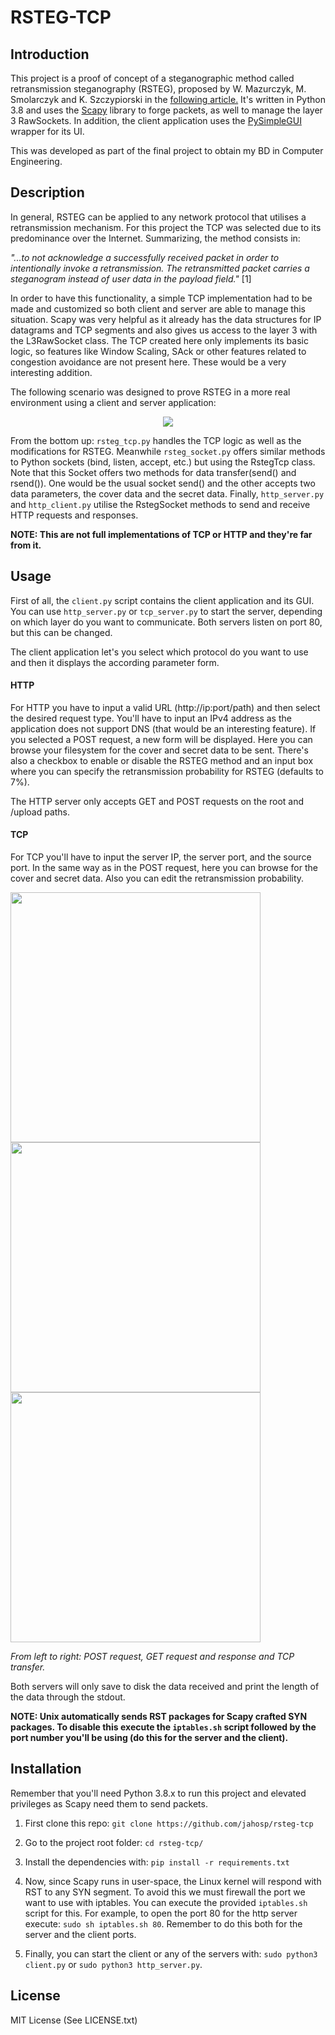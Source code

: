 # RSTEG-TCP

## Introduction
This project is a proof of concept of a steganographic method called retransmission steganography (RSTEG), proposed
by W. Mazurczyk, M. Smolarczyk and K. Szczypiorski in the [following article.]( https://doi.org/10.1007/s00500-009-0530-1 )
It's written in Python 3.8 and uses the [Scapy](https://scapy.readthedocs.io/en/latest/) library to forge packets, as well to manage the layer 3 RawSockets. 
In addition, the client application uses the [PySimpleGUI](https://pysimplegui.readthedocs.io/en/latest/) wrapper for its UI.

This was developed as part of the final project to obtain my BD in Computer Engineering.

## Description 
In general, RSTEG can be applied to any network protocol that utilises a retransmission mechanism. For this project the TCP was selected due to its predominance over the Internet. Summarizing, the method consists in:

  *"...to not acknowledge a successfully received packet in order to intentionally invoke a retransmission. 
 The retransmitted packet carries a steganogram instead of user data in the payload field."* [1]

 In order to have this functionality, a simple TCP implementation had to be made and customized so both client and server are able to 
 manage this situation. Scapy was very helpful as it already has the data structures for IP datagrams and TCP segments and also gives us 
 access to the layer 3 with the L3RawSocket class. The TCP created here only implements its basic logic, so features like Window Scaling, SAck or 
 other features related to congestion avoidance are not present here. These would be a very interesting addition.
 
 The following scenario was designed to prove RSTEG in a more real environment using a client and server application:
 <p align="middle">
  <img src="https://user-images.githubusercontent.com/15250664/98651652-d1ced300-233a-11eb-8ec7-b743df3d216b.png">
 </p>

From the bottom up: ```rsteg_tcp.py``` handles the TCP logic as well as the modifications for RSTEG. Meanwhile ```rsteg_socket.py``` offers 
similar methods to Python sockets (bind, listen, accept, etc.) but using the RstegTcp class. Note that this Socket offers
two methods for data transfer(send() and rsend()). One would be the usual socket send() and the other accepts two data
parameters, the cover data and the secret data. Finally, ```http_server.py``` and ```http_client.py``` utilise the RstegSocket methods
to send and receive HTTP requests and responses. 

**NOTE: This are not full implementations of TCP or HTTP and they're far from it.**

## Usage
First of all, the ```client.py``` script contains the client application and its GUI. You can use ```http_server.py``` 
or ```tcp_server.py``` to start the server, depending on which layer do you want to communicate. Both servers listen on
port 80, but this can be changed. 

The client application let's you select which protocol do you want to use and then it displays the according parameter form.

#### HTTP
For HTTP you have to input a valid URL (http://ip:port/path) and then select the desired request type. You'll have to input
an IPv4 address as the application does not support DNS (that would be an interesting feature). If you selected a POST 
request, a new form will be displayed. Here you can browse your filesystem for the cover and secret data to be sent. There's 
also a checkbox to enable or disable the RSTEG method and an input box where you can specify the retransmission probability 
for RSTEG (defaults to 7%).

The HTTP server only accepts GET and POST requests on the root and /upload paths. 

#### TCP
For TCP you'll have to input the server IP, the server port, and the source port. In the same way as in the POST request,
here you can browse for the cover and secret data. Also you can edit the retransmission probability.

<p float=left>
 <img  height="400" src="https://user-images.githubusercontent.com/15250664/98666040-be2c6800-234c-11eb-9039-966bfe37a8e5.png">
 <img  height="400" src="https://user-images.githubusercontent.com/15250664/98665930-9f2dd600-234c-11eb-8800-468eaeb31771.png">
 <img  height="400" src="https://user-images.githubusercontent.com/15250664/98666098-d308fb80-234c-11eb-9243-c13a741139b7.png">
</p>

*From left to right: POST request, GET request and response and TCP transfer.*

Both servers will only save to disk the data received and print the length of the data through the stdout. 

**NOTE: Unix automatically sends RST packages for Scapy crafted SYN packages. To disable this execute the ```iptables.sh``` 
script followed by the port number you'll be using (do this for the server and the client).**


## Installation
Remember that you'll need Python 3.8.x to run this project and elevated privileges as Scapy need them to send packets. 

1. First clone this repo: ```git clone https://github.com/jahosp/rsteg-tcp``` 

2. Go to the project root folder: ```cd rsteg-tcp/``` 

3. Install the dependencies with: ```pip install -r requirements.txt```

4. Now, since Scapy runs in user-space, the Linux kernel will respond with RST to any SYN segment. To avoid this we must 
firewall the port we want to use with iptables. You can execute the provided ```iptables.sh``` script for this. 
For example, to open the port 80 for the http server execute: ```sudo sh iptables.sh 80```. Remember to do this both for the server and the client ports.

5. Finally, you can start the client or any of the servers with: ```sudo python3 client.py``` or ```sudo python3 http_server.py```. 


## License 
MIT License (See LICENSE.txt)
